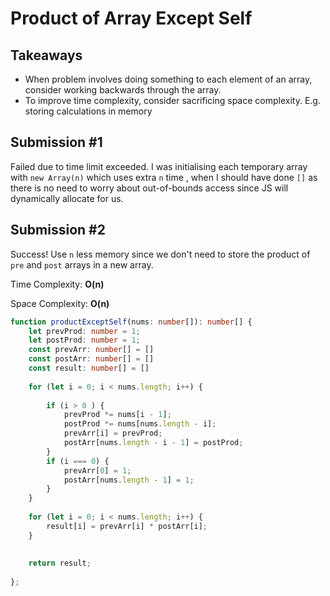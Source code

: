 # Product of Array Except Self

## Takeaways

* When problem involves doing something to each element of an array, consider working backwards through the array.
* To improve time complexity, consider sacrificing space complexity. E.g. storing calculations in memory

## Submission #1

Failed due to time limit exceeded. I was initialising each temporary array with `new Array(n)` which uses extra `n` time , when I should have done `[]` as there is no need to worry about out-of-bounds access since JS will dynamically allocate for us.

## Submission #2

Success! Use `n` less memory since we don't need to store the product of `pre` and `post` arrays in a new array.

Time Complexity: **O(n)**

Space Complexity: **O(n)**

```typescript
function productExceptSelf(nums: number[]): number[] {
    let prevProd: number = 1;
    let postProd: number = 1;
    const prevArr: number[] = []
    const postArr: number[] = []
    const result: number[] = []
    
    for (let i = 0; i < nums.length; i++) {
        
        if (i > 0 ) {
            prevProd *= nums[i - 1];
            postProd *= nums[nums.length - i];
            prevArr[i] = prevProd;
            postArr[nums.length - i - 1] = postProd;
        }
        if (i === 0) {
            prevArr[0] = 1;
            postArr[nums.length - 1] = 1;
        }
    }
    
    for (let i = 0; i < nums.length; i++) {
        result[i] = prevArr[i] * postArr[i];
    }
    
    
    return result;
   
};
```

